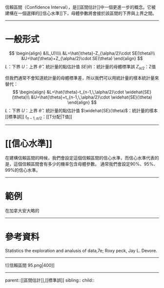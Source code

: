 信賴區間（Confidence Interval），是[[區間估計]]中一個更進一步的概念。它被建構在一個選擇的[[信心水準]]下，母體參數將會接於該區間的下界與上界之間。
- - -
# 一般形式
$$
\begin{align}
&(L,U)\\\\
&L=\hat{\theta}-Z_{\alpha/2}\cdot SE(\theta)\\
&U=\hat{\theta}+Z_{\alpha/2}\cdot SE(\theta)
\end{align}
$$
$L$：下界
$U$：上界
$\hat{\theta}$：統計量的點估計值
$SE(\theta)$：統計量的母體標準誤
$Z_{\alpha/2}$：Z值

但我們通常不會知道統計量的母體標準差，所以我們可以用統計量的樣本統計量來替代：
$$
\begin{align}
&L=\hat{\theta}-t_{n-1,\,\alpha/2}\cdot \widehat{SE}(\theta)\\
&U=\hat{\theta}+t_{n-1,\,\alpha/2}\cdot \widehat{SE}(\theta)
\end{align}
$$
$L$：下界
$U$：上界
$\hat{\theta}$：統計量的點估計值
$\widehat{SE}(\theta)$：統計量的樣本[[標準誤]]
$t_{n-1,\,\alpha/2}$：[[T分配|T值]]
- - -
# [[信心水準]]
在建構信賴區間的時候，我們會設定這個信賴區間的信心水準，而信心水準代表的是，這個信賴區間會有多少的機率包含母體參數。
通常我們會設定90%、95%、99%的信心水準。
- - -
# 範例
在加拿大安大略的
- - -
# 參考資料
Statistics the exploration and analusis of data,7e; Roxy peck, Jay L. Devore.
- - -
![[信賴區間 95.png|400]]

- - -
parent::[[區間估計]],[[標準誤]]
sibling::
child::